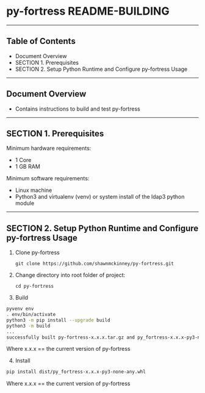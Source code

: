 # py-fortress README-BUILDING
-------------------------------------------------------------------------------
## Table of Contents

 * Document Overview
 * SECTION 1. Prerequisites
 * SECTION 2. Setup Python Runtime and Configure py-fortress Usage
___________________________________________________________________________________
## Document Overview

 * Contains instructions to build and test py-fortress
___________________________________________________________________________________
## SECTION 1. Prerequisites

Minimum hardware requirements:
 * 1 Core
 * 1 GB RAM

Minimum software requirements:
 * Linux machine
 * Python3 and virtualenv (venv) or system install of the ldap3 python module
________________________________________________________________________________
## SECTION 2. Setup Python Runtime and Configure py-fortress Usage

1. Clone py-fortress
    ```
    git clone https://github.com/shawnmckinney/py-fortress.git
    ```

2. Change directory into root folder of project:
    ```
    cd py-fortress
    ```

3. Build

```bash
pyvenv env
. env/bin/activate
python3 -m pip install --upgrade build
python3 -m build
...
successfully built py-fortress-x.x.x.tar.gz and py_fortress-x.x.x-py3-none-any.wh
```

Where x.x.x == the current version of py-fortress

4. Install

```bash
pip install dist/py_fortress-x.x.x-py3-none-any.whl
```

Where x.x.x == the current version of py-fortress